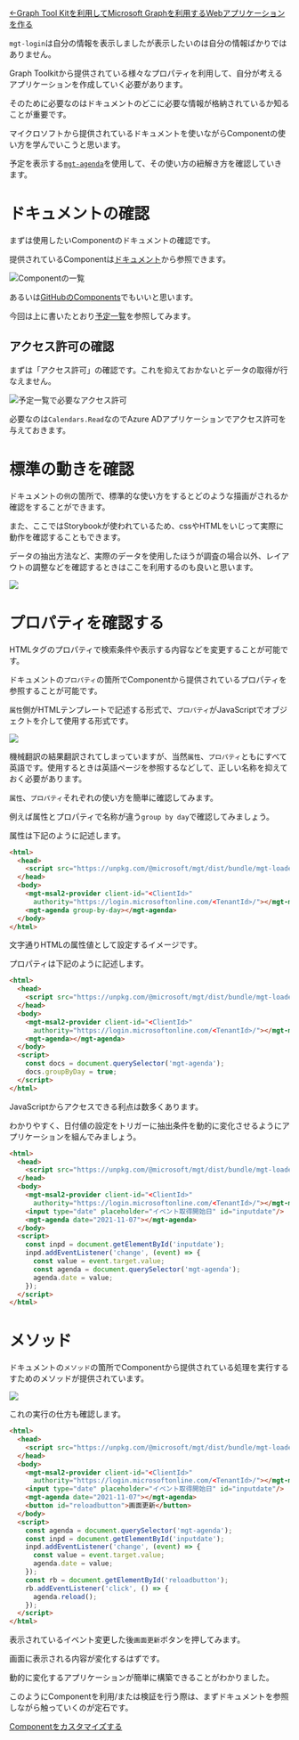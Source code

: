 [←Graph Tool Kitを利用してMicrosoft Graphを利用するWebアプリケーションを作る](./4-using-toolkit)

`mgt-login`は自分の情報を表示しましたが表示したいのは自分の情報ばかりではありません。

Graph Toolkitから提供されている様々なプロパティを利用して、自分が考えるアプリケーションを作成していく必要があります。

そのために必要なのはドキュメントのどこに必要な情報が格納されているか知ることが重要です。

マイクロソフトから提供されているドキュメントを使いながらComponentの使い方を学んでいこうと思います。

予定を表示する[`mgt-agenda`](https://docs.microsoft.com/ja-jp/graph/toolkit/components/agenda)を使用して、その使い方の紐解き方を確認していきます。

# ドキュメントの確認

まずは使用したいComponentのドキュメントの確認です。

提供されているComponentは[ドキュメント](https://docs.microsoft.com/ja-jp/graph/toolkit/components/login?view=graph-rest-1.0)から参照できます。

![Componentの一覧](./.attachments/7/2021-11-13-12-59-20.png)

あるいは[GitHubのComponents](https://github.com/microsoftgraph/microsoft-graph-toolkit#components)でもいいと思います。

今回は上に書いたとおり[予定一覧](https://docs.microsoft.com/ja-jp/graph/toolkit/components/agenda)を参照してみます。

## アクセス許可の確認

まずは「アクセス許可」の確認です。これを抑えておかないとデータの取得が行なえません。

![予定一覧で必要なアクセス許可](./.attachments/7/2021-11-13-13-05-27.png)

必要なのは`Calendars.Read`なのでAzure ADアプリケーションでアクセス許可を与えておきます。

# 標準の動きを確認

ドキュメントの`例`の箇所で、標準的な使い方をするとどのような描画がされるか確認をすることができます。

また、ここではStorybookが使われているため、cssやHTMLをいじって実際に動作を確認することもできます。

データの抽出方法など、実際のデータを使用したほうが調査の場合以外、レイアウトの調整などを確認するときはここを利用するのも良いと思います。

![](./.attachments/5/2021-11-27-22-31-01.png)

# プロパティを確認する

HTMLタグのプロパティで検索条件や表示する内容などを変更することが可能です。

ドキュメントの`プロパティ`の箇所でComponentから提供されているプロパティを参照することが可能です。

`属性`側がHTMLテンプレートで記述する形式で、`プロパティ`がJavaScriptでオブジェクトを介して使用する形式です。

![](./.attachments/5/2021-11-27-23-11-59.png)

機械翻訳の結果翻訳されてしまっていますが、当然`属性`、`プロパティ`ともにすべて英語です。使用するときは英語ページを参照するなどして、正しい名称を抑えておく必要があります。

`属性`、`プロパティ`それぞれの使い方を簡単に確認してみます。

例えば属性とプロパティで名称が違う`group by day`で確認してみましょう。

属性は下記のように記述します。

``` html
<html>
  <head>
    <script src="https://unpkg.com/@microsoft/mgt/dist/bundle/mgt-loader.js"></script>
  </head>
  <body>
    <mgt-msal2-provider client-id="<ClientId>"
      authority="https://login.microsoftonline.com/<TenantId>/"></mgt-msal2-provider>
    <mgt-agenda group-by-day></mgt-agenda>
  </body>
</html>
```

文字通りHTMLの属性値として設定するイメージです。

プロパティは下記のように記述します。

``` html
<html>
  <head>
    <script src="https://unpkg.com/@microsoft/mgt/dist/bundle/mgt-loader.js"></script>
  </head>
  <body>
    <mgt-msal2-provider client-id="<ClientId>"
      authority="https://login.microsoftonline.com/<TenantId>/"></mgt-msal2-provider>
    <mgt-agenda></mgt-agenda>
  </body>
  <script>
    const docs = document.querySelector('mgt-agenda');
    docs.groupByDay = true;
  </script>
</html>
```

JavaScriptからアクセスできる利点は数多くあります。

わかりやすく、日付値の設定をトリガーに抽出条件を動的に変化させるようにアプリケーションを組んでみましょう。

``` html
<html>
  <head>
    <script src="https://unpkg.com/@microsoft/mgt/dist/bundle/mgt-loader.js"></script>
  </head>
  <body>
    <mgt-msal2-provider client-id="<ClientId>"
      authority="https://login.microsoftonline.com/<TenantId>/"></mgt-msal2-provider>
    <input type="date" placeholder="イベント取得開始日" id="inputdate"/>
    <mgt-agenda date="2021-11-07"></mgt-agenda>
  </body>
  <script>
    const inpd = document.getElementById('inputdate');
    inpd.addEventListener('change', (event) => {
      const value = event.target.value;
      const agenda = document.querySelector('mgt-agenda');
      agenda.date = value;
    });
  </script>
</html>
```

# メソッド

ドキュメントの`メソッド`の箇所でComponentから提供されている処理を実行するすためのメソッドが提供されています。

![](./.attachments/5/2021-11-27-23-21-29.png)

これの実行の仕方も確認します。

``` html
<html>
  <head>
    <script src="https://unpkg.com/@microsoft/mgt/dist/bundle/mgt-loader.js"></script>
  </head>
  <body>
    <mgt-msal2-provider client-id="<ClientId>"
      authority="https://login.microsoftonline.com/<TenantId>/"></mgt-msal2-provider>
    <input type="date" placeholder="イベント取得開始日" id="inputdate"/>
    <mgt-agenda date="2021-11-07"></mgt-agenda>
    <button id="reloadbutton">画面更新</button>
  </body>
  <script>
    const agenda = document.querySelector('mgt-agenda');
    const inpd = document.getElementById('inputdate');
    inpd.addEventListener('change', (event) => {
      const value = event.target.value;
      agenda.date = value;
    });
    const rb = document.getElementById('reloadbutton');
    rb.addEventListener('click', () => {
      agenda.reload();
    });
  </script>
</html>
```

表示されているイベント変更した後`画面更新`ボタンを押してみます。

画面に表示される内容が変化するはずです。

動的に変化するアプリケーションが簡単に構築できることがわかりました。

このようにComponentを利用/または検証を行う際は、まずドキュメントを参照しながら触っていくのが定石です。

[Componentをカスタマイズする](./6-custom-component.md)